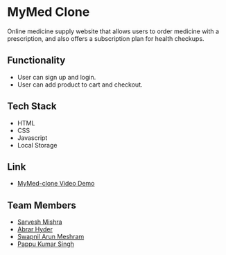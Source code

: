 # MyMed Clone

Online medicine supply website that allows users to order medicine with a prescription, and also offers a subscription plan for health checkups.

## Functionality 

- User can sign up and login.
- User can add product to cart and checkout.

## Tech Stack

- HTML
- CSS
- Javascript 
- Local Storage

## Link

- [MyMed-clone Video Demo](https://www.loom.com/share/c671c5fffa5e496aa9bacce261aae644/)

## Team Members

- [Sarvesh Mishra](https://github.com/SarveshMishra/)
- [Abrar Hyder](https://github.com/AbrarHyder)
- [Swapnil Arun Meshram](https://github.com/sam3942)
- [Pappu Kumar Singh](https://github.com/pappukrs)
